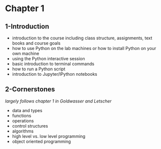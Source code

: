 # Chapter 1

## 1-Introduction

- introduction to the course including class structure, assignments, text books and course goals
- how to use Python on the lab machines or how to install Python on your own machine
- using the Python interactive session
- basic introduction to terminal commands
- how to run a Python script
- introduction to Jupyter/IPython notebooks

## 2-Cornerstones

*largely follows chapter 1 in Goldwasser and Letscher*

- data and types
- functions
- operations
- control structures
- algorithms
- high level vs. low level programming
- object oriented programming

